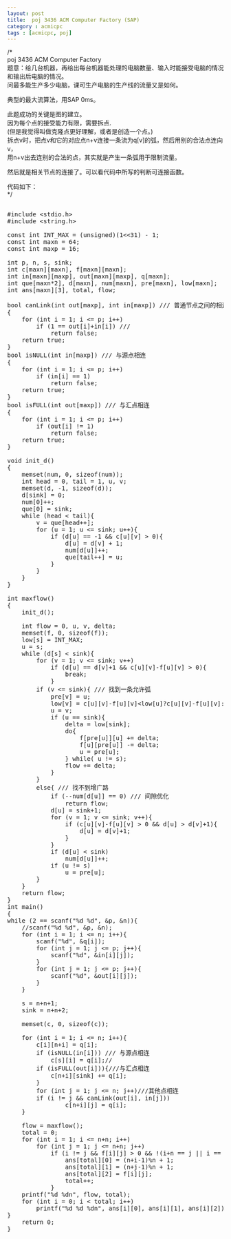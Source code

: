 ```yaml
---
layout: post
title:  poj 3436 ACM Computer Factory (SAP)
category : acmicpc
tags : [acmicpc, poj]
---
```


/*    
   poj 3436 ACM Computer Factory    
   题意：给几台机器，再给出每台机器能处理的电脑数量、输入时能接受电脑的情况和输出后电脑的情况。    
   问最多能生产多少电脑，课可生产电脑的生产线的流量又是如何。    
       
   典型的最大流算法，用SAP 0ms。    
       
   此题成功的关键是图的建立。    
   因为每个点的接受能力有限，需要拆点.    
   (但是我觉得叫做克隆点更好理解，或者是创造一个点。)    
   拆点v时，把点v和它的对应点n+v连接一条流为q[v]的弧，然后用别的合法点连向v，    
   用n+v出去连别的合法的点，其实就是产生一条弧用于限制流量。    
       
   然后就是相关节点的连接了。可以看代码中所写的判断可连接函数。    
       
   代码如下：    
*/    
<!--more-->    
<pre>    
#include &lt;stdio.h&gt;    
#include &lt;string.h&gt;    
    
const int INT_MAX = (unsigned)(1&lt;&lt;31) - 1;    
const int maxn = 64;    
const int maxp = 16;    
    
int p, n, s, sink;    
int c[maxn][maxn], f[maxn][maxn];    
int in[maxn][maxp], out[maxn][maxp], q[maxn];    
int que[maxn*2], d[maxn], num[maxn], pre[maxn], low[maxn];    
int ans[maxn][3], total, flow;    
    
bool canLink(int out[maxp], int in[maxp]) /// 普通节点之间的相连    
{    
    for (int i = 1; i &lt;= p; i++)    
        if (1 == out[i]+in[i]) ///     
            return false;    
    return true;    
}    
bool isNULL(int in[maxp]) /// 与源点相连    
{    
    for (int i = 1; i &lt;= p; i++)    
        if (in[i] == 1)    
            return false;    
    return true;    
}    
bool isFULL(int out[maxp]) /// 与汇点相连    
{    
    for (int i = 1; i &lt;= p; i++)    
        if (out[i] != 1)    
            return false;    
    return true;    
}    
    
void init_d()    
{    
    memset(num, 0, sizeof(num));    
    int head = 0, tail = 1, u, v;    
    memset(d, -1, sizeof(d));    
    d[sink] = 0;    
    num[0]++;    
    que[0] = sink;    
    while (head &lt; tail){    
        v = que[head++];    
        for (u = 1; u &lt;= sink; u++){    
            if (d[u] == -1 &amp;&amp; c[u][v] &gt; 0){    
                d[u] = d[v] + 1;    
                num[d[u]]++;    
                que[tail++] = u;    
            }    
        }    
    }    
}    
    
int maxflow()    
{    
    init_d();    
        
    int flow = 0, u, v, delta;    
    memset(f, 0, sizeof(f));    
    low[s] = INT_MAX;    
    u = s;    
    while (d[s] &lt; sink){    
        for (v = 1; v &lt;= sink; v++)    
            if (d[u] == d[v]+1 &amp;&amp; c[u][v]-f[u][v] &gt; 0){    
                break;    
            }    
        if (v &lt;= sink){ /// 找到一条允许弧    
            pre[v] = u;    
            low[v] = c[u][v]-f[u][v]&lt;low[u]?c[u][v]-f[u][v]:low[u];    
            u = v;    
            if (u == sink){    
                delta = low[sink];    
                do{    
                    f[pre[u]][u] += delta;    
                    f[u][pre[u]] -= delta;    
                    u = pre[u];    
                } while( u != s);    
                flow += delta;    
            }    
        }    
        else{ /// 找不到增广路    
            if (--num[d[u]] == 0) /// 间隙优化    
                return flow;    
            d[u] = sink+1;    
            for (v = 1; v &lt;= sink; v++){    
                if (c[u][v]-f[u][v] &gt; 0 &amp;&amp; d[u] &gt; d[v]+1){    
                    d[u] = d[v]+1;    
                }    
            }    
            if (d[u] &lt; sink)    
                num[d[u]]++;    
            if (u != s)    
                u = pre[u];    
        }    
    }    
    return flow;    
}    
int main()    
{    
while (2 == scanf("%d %d", &amp;p, &amp;n)){    
    //scanf("%d %d", &amp;p, &amp;n);    
    for (int i = 1; i &lt;= n; i++){    
        scanf("%d", &amp;q[i]);    
        for (int j = 1; j &lt;= p; j++){    
            scanf("%d", &amp;in[i][j]);    
        }    
        for (int j = 1; j &lt;= p; j++){    
            scanf("%d", &amp;out[i][j]);    
        }    
    }    
        
    s = n+n+1;    
    sink = n+n+2;    
        
    memset(c, 0, sizeof(c));    
        
    for (int i = 1; i &lt;= n; i++){    
        c[i][n+i] = q[i];    
        if (isNULL(in[i])) /// 与源点相连    
            c[s][i] = q[i];//    
        if (isFULL(out[i])){///与汇点相连    
            c[n+i][sink] += q[i];    
        }    
        for (int j = 1; j &lt;= n; j++)///其他点相连    
        if (i != j &amp;&amp; canLink(out[i], in[j]))    
                c[n+i][j] = q[i];    
    }    
        
    flow = maxflow();    
    total = 0;    
    for (int i = 1; i &lt;= n+n; i++)    
        for (int j = 1; j &lt;= n+n; j++)    
            if (i != j &amp;&amp; f[i][j] &gt; 0 &amp;&amp; !(i+n == j || i == n+j)){    
                ans[total][0] = (n+i-1)%n + 1;    
                ans[total][1] = (n+j-1)%n + 1;    
                ans[total][2] = f[i][j];    
                total++;    
            }    
    printf("%d %dn", flow, total);    
    for (int i = 0; i &lt; total; i++)    
        printf("%d %d %dn", ans[i][0], ans[i][1], ans[i][2]);    
}     
    return 0;    
}    
    
    
    
    
    
    
    
    
    
    
    
    
    
</pre>